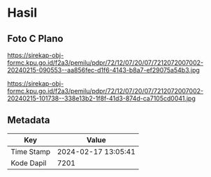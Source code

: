 # Hasil

## Foto C Plano

https://sirekap-obj-formc.kpu.go.id/f2a3/pemilu/pdpr/72/12/07/20/07/7212072007002-20240215-090553--aa856fec-d1f6-4143-b8a7-ef29075a54b3.jpg

https://sirekap-obj-formc.kpu.go.id/f2a3/pemilu/pdpr/72/12/07/20/07/7212072007002-20240215-101738--338e13b2-1f8f-41d3-874d-ca7105cd0041.jpg


## Metadata

| Key        | Value               |
| ---------- | ------------------- |
| Time Stamp | 2024-02-17 13:05:41 |
| Kode Dapil | 7201                |



